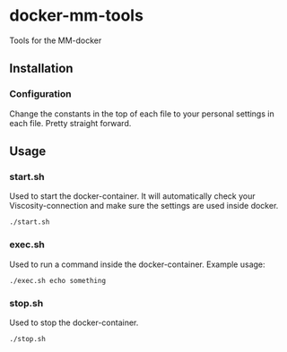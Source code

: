 # docker-mm-tools
Tools for the MM-docker

## Installation

### Configuration
Change the constants in the top of each file to your personal settings in each file. Pretty straight forward.

## Usage

### start.sh
Used to start the docker-container. It will automatically check your Viscosity-connection and make sure the settings are used inside docker.
```
./start.sh
```

### exec.sh
Used to run a command inside the docker-container.
Example usage:
```
./exec.sh echo something
```

### stop.sh
Used to stop the docker-container.
```
./stop.sh
```
